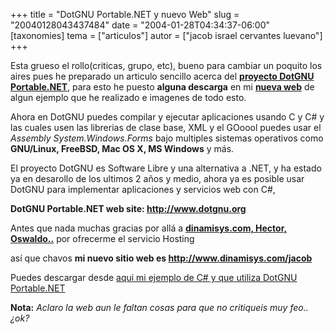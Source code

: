 +++
title = "DotGNU Portable.NET y nuevo Web"
slug = "20040128043437484"
date = "2004-01-28T04:34:37-06:00"
[taxonomies]
tema = ["articulos"]
autor = ["jacob israel cervantes luevano"]
+++

Esta grueso el rollo(criticas, grupo, etc), bueno para cambiar un poquito los
aires pues he preparado un articulo sencillo acerca del **[proyecto DotGNU
Portable.NET](http://www.dotgnu.org)**, para esto he puesto **alguna descarga**
en mi **[nueva web](http://www.dinamisys.com/jacob)** de algun ejemplo que he
realizado e imagenes de todo esto.

<!-- more -->

Ahora en DotGNU puedes compilar y ejecutar aplicaciones usando C y C# y las
cuales usen las librerias de clase base, XML y el GOoool puedes usar el
*Assembly System.Windows.Forms* bajo multiples sistemas operativos como
**GNU/Linux, FreeBSD, Mac OS X, MS Windows** y más.

El proyecto DotGNU es Software Libre y una alternativa a .NET, y ha
estado ya en desarollo de los ultimos 2 años y medio, ahora ya es
posible usar DotGNU para implementar aplicaciones y servicios web con
C#,

**DotGNU Portable.NET web site: <http://www.dotgnu.org>**

Antes que nada muchas gracias por allá a **[dinamisys.com, Hector,
Oswaldo..](http://www.dinamisys.com)** por ofrecerme el servicio Hosting

así que chavos **mi nuevo sitio web es <http://www.dinamisys.com/jacob>**

Puedes descargar desde [aqui mi ejemplo de C# y que utiliza DotGNU
Portable.NET](http://www.dinamisys.com/jacob/dotgnu/hpnet.tar.gz)

**Nota:** *Aclaro la web aun le faltan cosas para que no critiqueis muy
feo..¿ok?*
